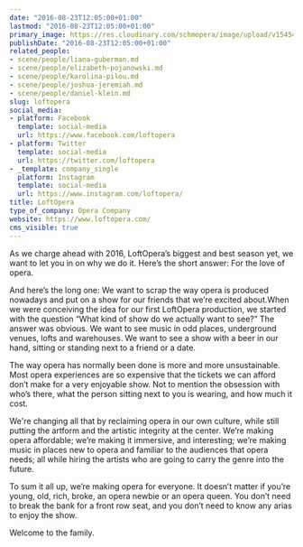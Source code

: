 ```yaml
---
date: "2016-08-23T12:05:00+01:00"
lastmod: "2016-08-23T12:05:00+01:00"
primary_image: https://res.cloudinary.com/schmopera/image/upload/v1545409169/media/webhook-uploads/1471950347604/2016-08-24---Logo-LO.jpg.jpg
publishDate: "2016-08-23T12:05:00+01:00"
related_people:
- scene/people/liana-guberman.md
- scene/people/elizabeth-pojanowski.md
- scene/people/karolina-pilou.md
- scene/people/joshua-jeremiah.md
- scene/people/daniel-klein.md
slug: loftopera
social_media:
- platform: Facebook
  template: social-media
  url: https://www.facebook.com/loftopera
- platform: Twitter
  template: social-media
  url: https://twitter.com/loftopera
- _template: company_single
  platform: Instagram
  template: social-media
  url: https://www.instagram.com/loftopera/
title: LoftOpera
type_of_company: Opera Company
website: https://www.loftopera.com/
cms_visible: true
---
```


​As we charge ahead with 2016, LoftOpera’s biggest and best season yet, we want to let you in on why we do it. Here’s the short answer: For the love of opera. 

​And here’s the long one: We want to scrap the way opera is produced nowadays and put on a show for our friends that we’re excited about. ​When we were conceiving the idea for our first LoftOpera production, we started with the question “What kind of show do we actually want to see?” The answer was obvious. We want to see music in odd places, underground venues, lofts and warehouses. We want to see a show with a beer in our hand, sitting or standing next to a friend or a date. 

The way opera has normally been done is more and more unsustainable. Most opera  experiences are so expensive that the tickets we can afford don’t make for a very enjoyable show. Not to mention the obsession with who’s there, what the person sitting next to you is wearing, and how much it cost. 

We're changing all that by reclaiming opera in our own culture, while still putting the artform and the artistic integrity at the center. We’re making opera affordable; we’re making it immersive, and interesting; we’re making music in places new to opera and familiar to the audiences that opera needs; all while hiring the artists who are going to carry the genre into the future.

To sum it all up, we’re making opera for everyone. It doesn’t matter if you’re young, old, rich, broke, an opera newbie or an opera queen. You don’t need to break the bank for a front row seat, and you don’t need to know any arias to enjoy the show. 

Welcome to the family.
